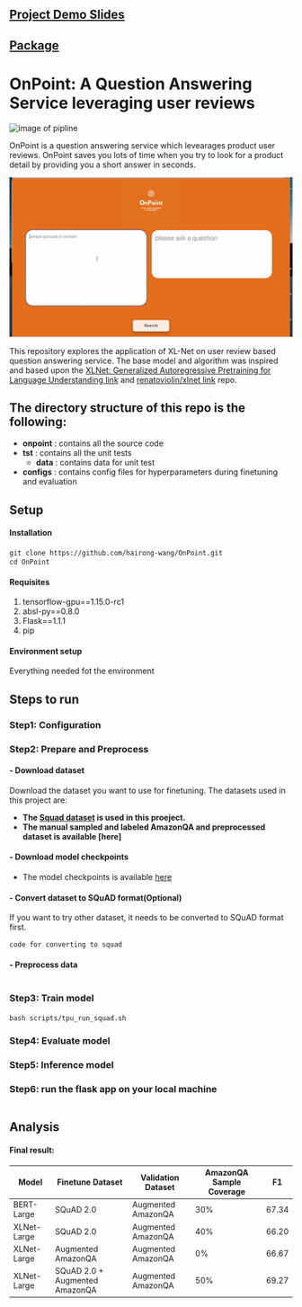 ## [Project Demo Slides](https://docs.google.com/presentation/d/16pl_ZvUmtmWsFKmMWbTw3GtJ1R5X2A84t0INaWZ02Ek/edit#slide=id.g63c4d69c00_0_222)
## [Package](https://pypi.org/project/onpoint/)

# OnPoint: A Question Answering Service leveraging user reviews
![image of pipline](https://github.com/hairong-wang/XLNet_learn2learn/blob/dev-tpu_version-20191012/src/com/insightdatascience/xlnet_learn2learn/static/img/pipeline.png)

OnPoint is a question answering service which levearages product user reviews. OnPoint saves you lots of time when you try to look for a product detail by providing you a short answer in seconds.

<p align="center">
<img src="https://github.com/hairong-wang/OnPoint/blob/master/onpoint/static/img/demo-gif.gif">
</p>

This repository explores the application of XL-Net on user review based question answering service. The base model and algorithm was inspired and based upon the [XLNet: Generalized Autoregressive Pretraining for Language Understanding link](https://github.com/zihangdai/xlnet) and [renatoviolin/xlnet link](https://github.com/renatoviolin/xlnet) repo.

## The directory structure of this repo is the following:
- **onpoint** : contains all the source code
- **tst** : contains all the unit tests
  - **data** : contains data for unit test
- **configs** : contains config files for hyperparameters during finetuning and evaluation

## Setup

#### Installation
```
git clone https://github.com/hairong-wang/OnPoint.git
cd OnPoint
```
#### Requisites
1. tensorflow-gpu==1.15.0-rc1
2. absl-py==0.8.0
3. Flask==1.1.1
4. pip

#### Environment setup
Everything needed fot the environment

## Steps to run

### Step1: Configuration

### Step2: Prepare and Preprocess
#### - Download dataset
Download the dataset you want to use for finetuning.
The datasets used in this project are:
- **The [Squad dataset](https://rajpurkar.github.io/SQuAD-explorer/) is used in this proeject.**
- **The manual sampled and labeled AmazonQA and preprocessed dataset is available [here]**

#### - Download model checkpoints
- The model checkpoints is available [here]()

#### - Convert dataset to SQuAD format(Optional)
If you want to try other dataset, it needs to be converted to SQuAD format first.
```
code for converting to squad
```
#### - Preprocess data
```
```
### Step3: Train model
```
bash scripts/tpu_run_squad.sh
```

### Step4: Evaluate model

### Step5: Inference model

### Step6: run the flask app on your local machine
```

```

## Analysis

#### Final result:

Model | Finetune Dataset | Validation Dataset | AmazonQA Sample Coverage | F1
------|------------------|--------------------|--------------------------|---
BERT-Large | SQuAD 2.0 | Augmented AmazonQA | 30% | 67.34
XLNet-Large | SQuAD 2.0 | Augmented AmazonQA | 40% | 66.20
XLNet-Large | Augmented AmazonQA | Augmented AmazonQA | 0% | 66.67
XLNet-Large | SQuAD 2.0 + Augmented AmazonQA | Augmented AmazonQA | 50% | 69.27



